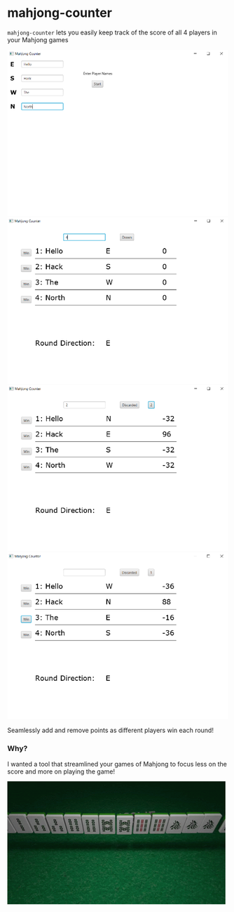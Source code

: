 # mahjong-counter

`mahjong-counter` lets you easily keep track of the score of all 4 players in your Mahjong games

![Mahjong Counter 1](img/mahjong_1.png)
![Mahjong Counter 2](img/mahjong_2.png)
![Mahjong Counter 3](img/mahjong_3.png)
![Mahjong Counter 4](img/mahjong_4.png)

Seamlessly add and remove points as different players win each round!

### Why?

I wanted a tool that streamlined your games of Mahjong to focus less on the score and more on playing the game!

![Skill Issue](img/skill-issue-mahjong.gif)
